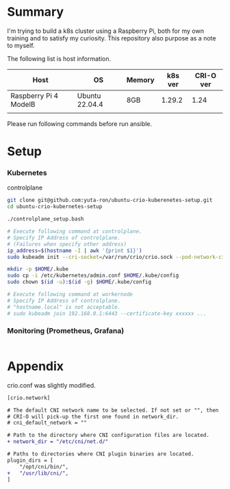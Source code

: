 # Summary

I'm trying to build a k8s cluster using a Raspberry Pi, both for my own training and to satisfy my curiosity.
This repository also purpose as a note to myself.

The following list is host information.

| Host                   | OS             | Memory | k8s ver | CRI-O ver | 
| ---------------------- | -------------- | ------ | ------- | --------- | 
| Raspberry Pi 4 ModelB  | Ubuntu 22.04.4 | 8GB    | 1.29.2  | 1.24      | 
|                        |                |        |         |           | 

Please run following commands before run ansible.

# Setup

### Kubernetes

controlplane
```bash
git clone git@github.com:yuta-ron/ubuntu-crio-kuberenetes-setup.git
cd ubuntu-crio-kubernetes-setup

./controlplane_setup.bash

# Execute following command at controlplane.
# Specify IP Address of controlplane. 
# (Failures when specify other address)
ip_address=$(hostname -I | awk '{print $1}')
sudo kubeadm init --cri-socket=/var/run/crio/crio.sock --pod-network-cidr=10.85.0.0/16 --control-plane-endpoint="$ip_address" --kubernetes-version 1.29.2

mkdir -p $HOME/.kube
sudo cp -i /etc/kubernetes/admin.conf $HOME/.kube/config
sudo chown $(id -u):$(id -g) $HOME/.kube/config

# Execute following command at workernode
# Specify IP Address of controlplane.
# "hostname.local" is not acceptable.
# sudo kubeadm join 192.168.0.1:6443 --certificate-key xxxxxx ...
```

### Monitoring (Prometheus, Grafana)
```
```

# Appendix 
crio.conf was slightly modified.

```diff
[crio.network]

# The default CNI network name to be selected. If not set or "", then
# CRI-O will pick-up the first one found in network_dir.
# cni_default_network = ""

# Path to the directory where CNI configuration files are located.
+ network_dir = "/etc/cni/net.d/"

# Paths to directories where CNI plugin binaries are located.
plugin_dirs = [
	"/opt/cni/bin/",
+	"/usr/lib/cni/",
]
```

